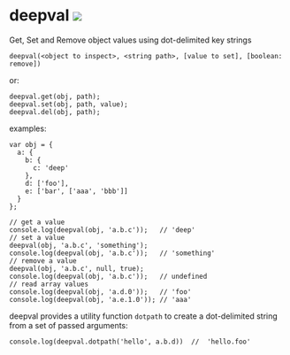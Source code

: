 # deepval [![](https://travis-ci.org/diffsky/deepval.svg)](https://travis-ci.org/diffsky/deepval)

Get, Set and Remove object values using dot-delimited key strings

```
deepval(<object to inspect>, <string path>, [value to set], [boolean: remove])
```

or:
```
deepval.get(obj, path);
deepval.set(obj, path, value);
deepval.del(obj, path);
```

examples:
```
var obj = {
  a: {
    b: {
      c: 'deep'
    },
    d: ['foo'],
    e: ['bar', ['aaa', 'bbb']]
  }
};

// get a value
console.log(deepval(obj, 'a.b.c'));   // 'deep'
// set a value
deepval(obj, 'a.b.c', 'something');
console.log(deepval(obj, 'a.b.c'));   // 'something'
// remove a value
deepval(obj, 'a.b.c', null, true);
console.log(deepval(obj, 'a.b.c'));   // undefined
// read array values
console.log(deepval(obj, 'a.d.0'));   // 'foo'
console.log(deepval(obj, 'a.e.1.0')); // 'aaa'
```

deepval provides a utility function `dotpath` to create a dot-delimited string
from a set of passed arguments:
```
console.log(deepval.dotpath('hello', a.b.d))  //  'hello.foo'
```
